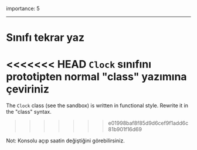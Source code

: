 importance: 5

---

# Sınıfı tekrar yaz

<<<<<<< HEAD
`Clock` sınıfını prototipten normal "class" yazımına çeviriniz
=======
The `Clock` class (see the sandbox) is written in functional style. Rewrite it in the "class" syntax.
>>>>>>> e01998baf8f85d9d6cef9f1add6c81b901f16d69

Not: Konsolu açıp saatin değiştiğini görebilirsiniz.
